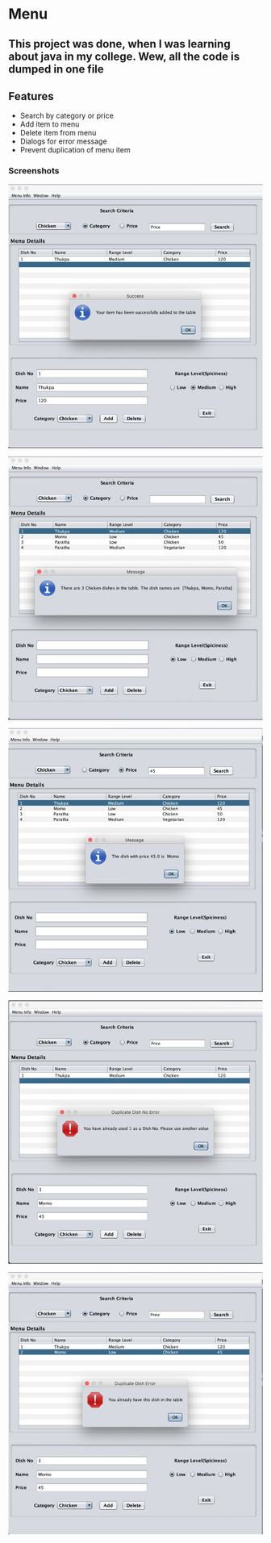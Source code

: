 # Menu

## This project was done, when I was learning about java in my college. Wew, all the code is dumped in one file

## Features

- Search by category or price
- Add item to menu
- Delete item from menu
- Dialogs for error message
- Prevent duplication of menu item

### Screenshots

![Adding item to menu](https://github.com/dambar08/java-awt-menu/blob/master/assets/add-success.png)

![Searching by category](https://github.com/dambar08/java-awt-menu/blob/master/assets/search-by-category.png)

![Searching by price](https://github.com/dambar08/java-awt-menu/blob/master/assets/search-by-price.png)

![Dish number error](https://github.com/dambar08/java-awt-menu/blob/master/assets/dish-no-err.png)

![Preventing duplicate items](https://github.com/dambar08/java-awt-menu/blob/master/assets/duplicate-err.png)
